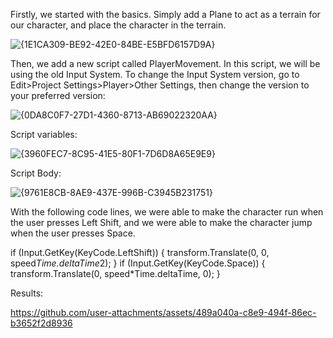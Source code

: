 Firstly, we started with the basics. Simply add a Plane to act as a terrain for our character, and place the character in the terrain.

![{1E1CA309-BE92-42E0-84BE-E5BFD6157D9A}](https://github.com/user-attachments/assets/2c2c6e92-e9b5-41fe-bf3c-e91221db42c6)

Then, we add a new script called PlayerMovement. In this script, we will be using the old Input System.
To change the Input System version, go to Edit>Project Settings>Player>Other Settings, then change the
version to your preferred version:

![{0DA8C0F7-27D1-4360-8713-AB69022320AA}](https://github.com/user-attachments/assets/4cc9758a-d35f-4306-9008-1387d5ec23de)

Script variables:

![{3960FEC7-8C95-41E5-80F1-7D6D8A65E9E9}](https://github.com/user-attachments/assets/3be8b2f1-ac28-4dd0-bba6-0958f5273e71)

Script Body:

![{9761E8CB-8AE9-437E-996B-C3945B231751}](https://github.com/user-attachments/assets/9f3b0f3f-0c9c-44c7-a70d-3e912f5bebef)

With the following code lines, we were able to make the character run when the user presses Left Shift,
and we were able to make the character jump when the user presses Space.

 if (Input.GetKey(KeyCode.LeftShift))
        {
            transform.Translate(0, 0, speed*Time.deltaTime*2);
        }
        if (Input.GetKey(KeyCode.Space))
        {
            transform.Translate(0, speed*Time.deltaTime, 0);
        }

Results:

https://github.com/user-attachments/assets/489a040a-c8e9-494f-86ec-b3652f2d8936

